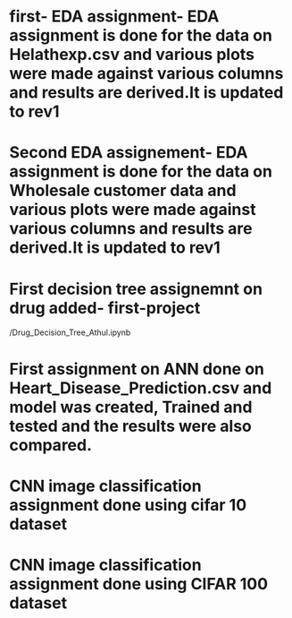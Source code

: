 # first- EDA assignment- EDA assignment is done for the data on Helathexp.csv and various plots were made against various columns and results are derived.It is updated to rev1
# Second EDA assignement- EDA assignment is done for the data on Wholesale customer data and various plots were made against various columns and results are derived.It is updated to rev1
# First decision tree assignemnt on drug added-     first-project
/Drug_Decision_Tree_Athul.ipynb
# First assignment on ANN done on Heart_Disease_Prediction.csv and model was created, Trained and tested and the results were also compared.
# CNN image classification assignment done using cifar 10 dataset
# CNN image classification assignment done using CIFAR 100 dataset
